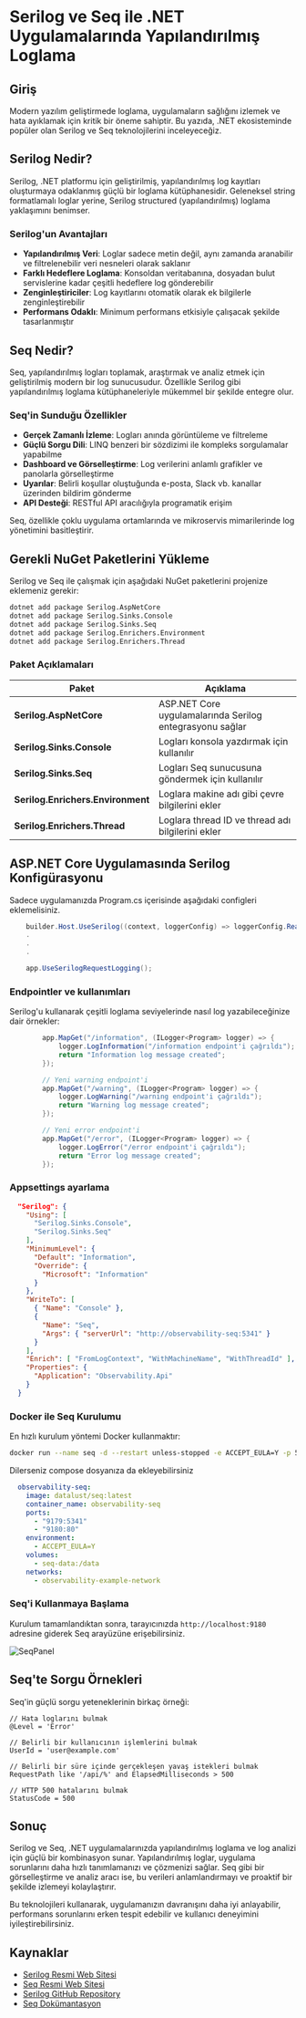 # Serilog ve Seq ile .NET Uygulamalarında Yapılandırılmış Loglama

## Giriş

Modern yazılım geliştirmede loglama, uygulamaların sağlığını izlemek ve hata ayıklamak için kritik bir öneme sahiptir. Bu yazıda, .NET ekosisteminde popüler olan Serilog ve Seq teknolojilerini inceleyeceğiz.

## Serilog Nedir?

Serilog, .NET platformu için geliştirilmiş, yapılandırılmış log kayıtları oluşturmaya odaklanmış güçlü bir loglama kütüphanesidir. Geleneksel string formatlamalı loglar yerine, Serilog structured (yapılandırılmış) loglama yaklaşımını benimser.

### Serilog'un Avantajları

- **Yapılandırılmış Veri**: Loglar sadece metin değil, aynı zamanda aranabilir ve filtrelenebilir veri nesneleri olarak saklanır
- **Farklı Hedeflere Loglama**: Konsoldan veritabanına, dosyadan bulut servislerine kadar çeşitli hedeflere log gönderebilir
- **Zenginleştiriciler**: Log kayıtlarını otomatik olarak ek bilgilerle zenginleştirebilir
- **Performans Odaklı**: Minimum performans etkisiyle çalışacak şekilde tasarlanmıştır

## Seq Nedir?

Seq, yapılandırılmış logları toplamak, araştırmak ve analiz etmek için geliştirilmiş modern bir log sunucusudur. Özellikle Serilog gibi yapılandırılmış loglama kütüphaneleriyle mükemmel bir şekilde entegre olur.

### Seq'in Sunduğu Özellikler

- **Gerçek Zamanlı İzleme**: Logları anında görüntüleme ve filtreleme
- **Güçlü Sorgu Dili**: LINQ benzeri bir sözdizimi ile kompleks sorgulamalar yapabilme
- **Dashboard ve Görselleştirme**: Log verilerini anlamlı grafikler ve panolarla görselleştirme
- **Uyarılar**: Belirli koşullar oluştuğunda e-posta, Slack vb. kanallar üzerinden bildirim gönderme
- **API Desteği**: RESTful API aracılığıyla programatik erişim

Seq, özellikle çoklu uygulama ortamlarında ve mikroservis mimarilerinde log yönetimini basitleştirir.

## Gerekli NuGet Paketlerini Yükleme

Serilog ve Seq ile çalışmak için aşağıdaki NuGet paketlerini projenize eklemeniz gerekir:

```bash
dotnet add package Serilog.AspNetCore
dotnet add package Serilog.Sinks.Console
dotnet add package Serilog.Sinks.Seq
dotnet add package Serilog.Enrichers.Environment
dotnet add package Serilog.Enrichers.Thread
```

### Paket Açıklamaları

| Paket | Açıklama |
|-------|----------|
| **Serilog.AspNetCore** | ASP.NET Core uygulamalarında Serilog entegrasyonu sağlar |
| **Serilog.Sinks.Console** | Logları konsola yazdırmak için kullanılır |
| **Serilog.Sinks.Seq** | Logları Seq sunucusuna göndermek için kullanılır |
| **Serilog.Enrichers.Environment** | Loglara makine adı gibi çevre bilgilerini ekler |
| **Serilog.Enrichers.Thread** | Loglara thread ID ve thread adı bilgilerini ekler |

## ASP.NET Core Uygulamasında Serilog Konfigürasyonu

Sadece uygulamanızda Program.cs içerisinde aşağıdaki configleri eklemelisiniz.

```csharp
    builder.Host.UseSerilog((context, loggerConfig) => loggerConfig.ReadFrom.Configuration(context.Configuration));
    .
    .
    .

    app.UseSerilogRequestLogging();
```

### Endpointler ve kullanımları

Serilog'u kullanarak çeşitli loglama seviyelerinde nasıl log yazabileceğinize dair örnekler:

```csharp
        app.MapGet("/information", (ILogger<Program> logger) => {
            logger.LogInformation("/information endpoint'i çağrıldı");
            return "Information log message created";
        });

        // Yeni warning endpoint'i
        app.MapGet("/warning", (ILogger<Program> logger) => {
            logger.LogWarning("/warning endpoint'i çağrıldı");
            return "Warning log message created";
        });

        // Yeni error endpoint'i
        app.MapGet("/error", (ILogger<Program> logger) => {
            logger.LogError("/error endpoint'i çağrıldı");
            return "Error log message created";
        });
```

### Appsettings ayarlama

```json
  "Serilog": {
    "Using": [
      "Serilog.Sinks.Console",
      "Serilog.Sinks.Seq"
    ],
    "MinimumLevel": {
      "Default": "Information",
      "Override": {
        "Microsoft": "Information"
      }
    },
    "WriteTo": [
      { "Name": "Console" },
      {
        "Name": "Seq",
        "Args": { "serverUrl": "http://observability-seq:5341" }
      }
    ],
    "Enrich": [ "FromLogContext", "WithMachineName", "WithThreadId" ],
    "Properties": {
      "Application": "Observability.Api"
    }
  }
```

### Docker ile Seq Kurulumu

En hızlı kurulum yöntemi Docker kullanmaktır:

```bash
docker run --name seq -d --restart unless-stopped -e ACCEPT_EULA=Y -p 5341:5341 -p 5342:80 datalust/seq:latest
```

Dilerseniz compose dosyanıza da ekleyebilirsiniz

```yaml
  observability-seq:
    image: datalust/seq:latest
    container_name: observability-seq
    ports:
      - "9179:5341"
      - "9180:80"
    environment:
      - ACCEPT_EULA=Y 
    volumes:
      - seq-data:/data
    networks:
      - observability-example-network
```

### Seq'i Kullanmaya Başlama

Kurulum tamamlandıktan sonra, tarayıcınızda `http://localhost:9180` adresine giderek Seq arayüzüne erişebilirsiniz.

![SeqPanel](./documents/seq-example-panel.png)

## Seq'te Sorgu Örnekleri

Seq'in güçlü sorgu yeteneklerinin birkaç örneği:

```text
// Hata loglarını bulmak
@Level = 'Error'

// Belirli bir kullanıcının işlemlerini bulmak
UserId = 'user@example.com'

// Belirli bir süre içinde gerçekleşen yavaş istekleri bulmak
RequestPath like '/api/%' and ElapsedMilliseconds > 500

// HTTP 500 hatalarını bulmak
StatusCode = 500
```

## Sonuç

Serilog ve Seq, .NET uygulamalarınızda yapılandırılmış loglama ve log analizi için güçlü bir kombinasyon sunar. Yapılandırılmış loglar, uygulama sorunlarını daha hızlı tanımlamanızı ve çözmenizi sağlar. Seq gibi bir görselleştirme ve analiz aracı ise, bu verileri anlamlandırmayı ve proaktif bir şekilde izlemeyi kolaylaştırır.

Bu teknolojileri kullanarak, uygulamanızın davranışını daha iyi anlayabilir, performans sorunlarını erken tespit edebilir ve kullanıcı deneyimini iyileştirebilirsiniz.

## Kaynaklar

- [Serilog Resmi Web Sitesi](https://serilog.net/)
- [Seq Resmi Web Sitesi](https://datalust.co/seq)
- [Serilog GitHub Repository](https://github.com/serilog/serilog)
- [Seq Dokümantasyon](https://docs.datalust.co/docs)
